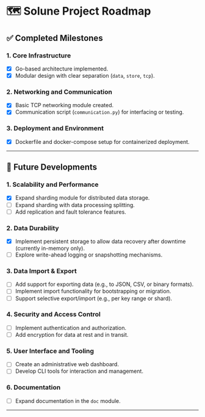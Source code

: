 # 🗺️ Solune Project Roadmap

## ✅ Completed Milestones

### 1. Core Infrastructure
- [x] Go-based architecture implemented.
- [x] Modular design with clear separation (`data`, `store`, `tcp`).

### 2. Networking and Communication
- [x] Basic TCP networking module created.
- [x] Communication script (`communication.py`) for interfacing or testing.

### 3. Deployment and Environment
- [x] Dockerfile and docker-compose setup for containerized deployment.

---

## 🚧 Future Developments

### 1. Scalability and Performance
- [x] Expand sharding module for distributed data storage.
- [ ] Expand sharding with data processing splitting.
- [ ] Add replication and fault tolerance features.

### 2. Data Durability
- [x] Implement persistent storage to allow data recovery after downtime (currently in-memory only).
- [ ] Explore write-ahead logging or snapshotting mechanisms.

### 3. Data Import & Export
- [ ] Add support for exporting data (e.g., to JSON, CSV, or binary formats).
- [ ] Implement import functionality for bootstrapping or migration.
- [ ] Support selective export/import (e.g., per key range or shard).

### 4. Security and Access Control
- [ ] Implement authentication and authorization.
- [ ] Add encryption for data at rest and in transit.

### 5. User Interface and Tooling
- [ ] Create an administrative web dashboard.
- [ ] Develop CLI tools for interaction and management.

### 6. Documentation
- [ ] Expand documentation in the `doc` module.

---
